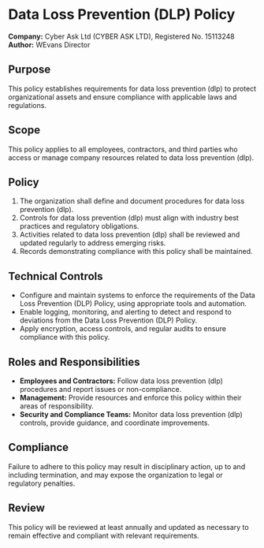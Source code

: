 # Data Loss Prevention (DLP) Policy

**Company:** Cyber Ask Ltd (CYBER ASK LTD), Registered No. 15113248  
**Author:** WEvans Director

## Purpose

This policy establishes requirements for data loss prevention (dlp) to protect organizational assets and ensure compliance with applicable laws and regulations.

## Scope

This policy applies to all employees, contractors, and third parties who access or manage company resources related to data loss prevention (dlp).

## Policy

1. The organization shall define and document procedures for data loss prevention (dlp).
2. Controls for data loss prevention (dlp) must align with industry best practices and regulatory obligations.
3. Activities related to data loss prevention (dlp) shall be reviewed and updated regularly to address emerging risks.
4. Records demonstrating compliance with this policy shall be maintained.

## Technical Controls

- Configure and maintain systems to enforce the requirements of the Data Loss Prevention (DLP) Policy, using appropriate tools and automation.
- Enable logging, monitoring, and alerting to detect and respond to deviations from the Data Loss Prevention (DLP) Policy.
- Apply encryption, access controls, and regular audits to ensure compliance with this policy.

## Roles and Responsibilities

- **Employees and Contractors:** Follow data loss prevention (dlp) procedures and report issues or non-compliance.
- **Management:** Provide resources and enforce this policy within their areas of responsibility.
- **Security and Compliance Teams:** Monitor data loss prevention (dlp) controls, provide guidance, and coordinate improvements.

## Compliance

Failure to adhere to this policy may result in disciplinary action, up to and including termination, and may expose the organization to legal or regulatory penalties.

## Review

This policy will be reviewed at least annually and updated as necessary to remain effective and compliant with relevant requirements.

